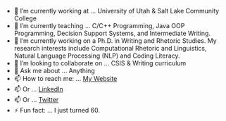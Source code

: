 - 🔭 I’m currently working at ... University of Utah & Salt Lake Community College
- 🌱 I’m currently teaching ... C/C++ Programming, Java OOP Programming, Decision Support Systems, and Intermediate Writing.
- 🌱 I’m currently working on a Ph.D. in Writing and Rhetoric Studies. My research interests include Computational Rhetoric and Linguistics, Natural Language Processing (NLP) and Coding Literacy. 
- 👯 I’m looking to collaborate on ... CSIS & Writing curriculum
- 💬 Ask me about ... Anything
- 📫 How to reach me: ... [My Website](https://johngordon.io)
- 📫 Or ... [LinkedIn](https://www.linkedin.com/in/johncalvingordon/)
- 📫 Or ... [Twitter](https://twitter.com/ProfJGordon)
- ⚡ Fun fact: ... I just turned 60.


